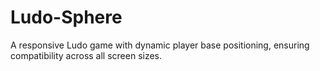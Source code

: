 # Ludo-Sphere
A responsive Ludo game with dynamic player base positioning, ensuring compatibility across all screen sizes.
